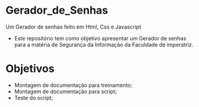 # Gerador_de_Senhas
Um Gerador de senhas feito em Html, Css e Javascript

- Este repositório tem como objetivo apresentar um Gerador de senhas para a matéria de Segurança da Informação da Faculdade de imperatriz. 

# Objetivos
- Montagem de documentação para treinamento;
- Montagem de documentação para script;
- Teste do script;
